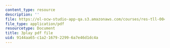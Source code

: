 ```yaml
---
content_type: resource
description: ''
file: https://ol-ocw-studio-app-qa.s3.amazonaws.com/courses/res-tll-004-stem-concept-videos-fall-2013/9144aa65c1a2167922996a7e46d1dc4a_-fhWuEt5yKc.pdf
file_type: application/pdf
resourcetype: Document
title: 3play pdf file
uid: 9144aa65-c1a2-1679-2299-6a7e46d1dc4a
---
```

